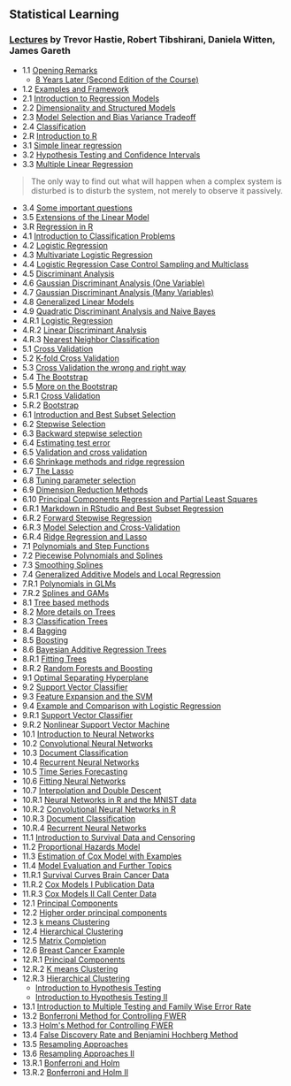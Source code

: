 
## Statistical Learning
### [Lectures](https://www.youtube.com/watch?v=LvySJGj-88U&list=PLoROMvodv4rOzrYsAxzQyHb8n_RWNuS1e) by Trevor Hastie, Robert Tibshirani, Daniela Witten, James Gareth

- 1.1 [Opening Remarks](https://youtu.be/LvySJGj-88U)
    - [8 Years Later (Second Edition of the Course)](https://youtu.be/9vlDVxG4ulA)
- 1.2 [Examples and Framework](https://youtu.be/B9s8rpdNxU0)
- 2.1 [Introduction to Regression Models](https://youtu.be/ox0cKk7h4o0)
- 2.2 [Dimensionality and Structured Models](https://youtu.be/uFwbrdvrAJs)
- 2.3 [Model Selection and Bias Variance Tradeoff](https://youtu.be/pvcEQfcO3pk)
- 2.4 [Classification](https://youtu.be/BMJQ3LQ_QKU)
- 2.R [Introduction to R](https://youtu.be/L03A81OgLlk)
- 3.1 [Simple linear regression](https://youtu.be/vCHtY6Me5FI)
- 3.2 [Hypothesis Testing and Confidence Intervals](https://youtu.be/3GiWpRfkSjc)
- 3.3 [Multiple Linear Regression](https://youtu.be/o9hoLdylWKo)
> The only way to find out what will happen when a complex system is disturbed is to disturb the system, not merely to observe it passively.
- 3.4 [Some important questions](https://youtu.be/50sv4UTjE90)
- 3.5 [Extensions of the Linear Model](https://youtu.be/dEBQmiXv9fk)
- 3.R [Regression in R](https://youtu.be/gNZfqHhq_B4)
- 4.1 [Introduction to Classification Problems](https://youtu.be/ju3J7iRy6xI)
- 4.2 [Logistic Regression](https://youtu.be/kr_Be9NVXOM)
- 4.3 [Multivariate Logistic Regression](https://youtu.be/1uJVE8bkabc)
- 4.4 [Logistic Regression Case Control Sampling and Multiclass](https://youtu.be/sYDDk6R-be0)
- 4.5 [Discriminant Analysis](https://youtu.be/oJc2r246VoQ)
- 4.6 [Gaussian Discriminant Analysis (One Variable)](https://youtu.be/14JVlzWHKgk)
- 4.7 [Gaussian Discriminant Analysis (Many Variables)](https://youtu.be/aUlTqhDtpnw)
- 4.8 [Generalized Linear Models](https://youtu.be/n8Nj64FyjSo)
- 4.9 [Quadratic Discriminant Analysis and Naive Bayes](https://youtu.be/giCZkipHEmA)
- 4.R.1 [Logistic Regression](https://youtu.be/QEUtuHSipNE)
- 4.R.2 [Linear Discriminant Analysis](https://youtu.be/WXhku-ISml8)
- 4.R.3 [Nearest Neighbor Classification](https://youtu.be/JRxKBj5ArgU)
- 5.1 [Cross Validation](https://youtu.be/6eWODQJrMKs)
- 5.2 [K-fold Cross Validation](https://youtu.be/AMfvd_hLssE)
- 5.3 [Cross Validation the wrong and right way](https://youtu.be/jgoa28FR__Y)
- 5.4 [The Bootstrap](https://youtu.be/h_LweqiIotE)
- 5.5 [More on the Bootstrap](https://youtu.be/OKREmw6YP64)
- 5.R.1 [Cross Validation](https://youtu.be/nwD-03ncOZ8)
- 5.R.2 [Bootstrap](https://youtu.be/sM_Gve1K4II)
- 6.1 [Introduction and Best Subset Selection](https://youtu.be/nsv5rEV3mVI)
- 6.2 [Stepwise Selection](https://youtu.be/ynXq-Gw1xfE)
- 6.3 [Backward stepwise selection](https://youtu.be/c5aI9cowjRI)
- 6.4 [Estimating test error](https://youtu.be/48P-oV6cH44)
- 6.5 [Validation and cross validation](https://youtu.be/mzb5Xs58bb0)
- 6.6 [Shrinkage methods and ridge regression](https://youtu.be/lLlG5xkyqIA)
- 6.7 [The Lasso](https://youtu.be/0tfPuddPhEY)
- 6.8 [Tuning parameter selection](https://youtu.be/KV1Kt6I8rYs)
- 6.9 [Dimension Reduction Methods](https://youtu.be/bpto4g5l_go)
- 6.10 [Principal Components Regression and Partial Least Squares](https://youtu.be/Uo19ST0IEZI)
- 6.R.1 [Markdown in RStudio and Best Subset Regression](https://youtu.be/r2uSyYTMfnU)
- 6.R.2 [Forward Stepwise Regression](https://youtu.be/XiCXmecCMB4)
- 6.R.3 [Model Selection and Cross-Validation](https://youtu.be/x7b9gmP-L7Q)
- 6.R.4 [Ridge Regression and Lasso](https://youtu.be/KUIIgUwxGxs)
- 7.1 [Polynomials and Step Functions](https://youtu.be/F-D3lZzYn50)
- 7.2 [Piecewise Polynomials and Splines](https://youtu.be/FrVaxvwCLYM)
- 7.3 [Smoothing Splines](https://youtu.be/b_HSFOnrGLI)
- 7.4 [Generalized Additive Models and Local Regression](https://youtu.be/3aMB51GMUyQ)
- 7.R.1 [Polynomials in GLMs](https://youtu.be/ywQviM69DKI)
- 7.R.2 [Splines and GAMs](https://youtu.be/RkSrnBBx8sg)
- 8.1 [Tree based methods](https://youtu.be/QNnayf--_yk)
- 8.2 [More details on Trees](https://youtu.be/JaoTOfTNOVk)
- 8.3 [Classification Trees](https://youtu.be/gLcfKSMKOb0)
- 8.4 [Bagging](https://youtu.be/_cKAxjnInfA)
- 8.5 [Boosting](https://youtu.be/cdl4C2eCOHk)
- 8.6 [Bayesian Additive Regression Trees](https://youtu.be/xWhPwHZF4c0)
- 8.R.1 [Fitting Trees](https://youtu.be/GHXUm7GnGGE)
- 8.R.2 [Random Forests and Boosting](https://youtu.be/98mnFELJ8z8)
- 9.1 [Optimal Separating Hyperplane](https://youtu.be/Op0OyOuDjcQ)
- 9.2 [Support Vector Classifier](https://youtu.be/pjvnCEfAswc)
- 9.3 [Feature Expansion and the SVM](https://youtu.be/02icdqOJsH4)
- 9.4 [Example and Comparison with Logistic Regression](https://youtu.be/m5d7-URGnVY)
- 9.R.1 [Support Vector Classifier](https://youtu.be/WCRwbrNWrpw)
- 9.R.2 [Nonlinear Support Vector Machine](https://youtu.be/VuQOjKk0_tE)
- 10.1 [Introduction to Neural Networks](https://youtu.be/jJb2qytbcNg)
- 10.2 [Convolutional Neural Networks](https://youtu.be/ggOZuZnA6is)
- 10.3 [Document Classification](https://youtu.be/Zw3L-0ZP_DA)
- 10.4 [Recurrent Neural Networks](https://youtu.be/MexNVKPwu7g)
- 10.5 [Time Series Forecasting](https://youtu.be/ogx1q2xBHkc)
- 10.6 [Fitting Neural Networks](https://youtu.be/07zslA8BXZY)
- 10.7 [Interpolation and Double Descent](https://youtu.be/qRHdQz_P_Lo)
- 10.R.1 [Neural Networks in R and the MNIST data](https://youtu.be/Ut647c_aZoc)
- 10.R.2 [Convolutional Neural Networks in R](https://youtu.be/cVtL_ITG8po)
- 10.R.3 [Document Classification](https://youtu.be/SFHNg2X9o60)
- 10.R.4 [Recurrent Neural Networks](https://youtu.be/bi34fBER1ds)
- 11.1 [Introduction to Survival Data and Censoring](https://youtu.be/7_XK7mGMm1E)
- 11.2 [Proportional Hazards Model](https://youtu.be/lP42Vly2MVg)
- 11.3 [Estimation of Cox Model with Examples](https://youtu.be/ujIMPpl2Tr0)
- 11.4 [Model Evaluation and Further Topics](https://youtu.be/rRYfWAsG4RI)
- 11.R.1 [Survival Curves Brain Cancer Data](https://youtu.be/hfKYYexJfuY)
- 11.R.2 [Cox Models I Publication Data](https://youtu.be/j3rcoz4u7m8)
- 11.R.3 [Cox Models II Call Center Data](https://youtu.be/w6VAT8jqTjk)
- 12.1 [Principal Components](https://youtu.be/kpuQqOzQXfM)
- 12.2 [Higher order principal components](https://youtu.be/O30nHhyBiAs)
- 12.3 [k means Clustering](https://youtu.be/ded_NQqOe7I)
- 12.4 [Hierarchical Clustering](https://youtu.be/yktzn-Mr2Nw)
- 12.5 [Matrix Completion](https://youtu.be/MYKb5KcI55s)
- 12.6 [Breast Cancer Example](https://youtu.be/InBhMLEx6sU)
- 12.R.1 [Principal Components](https://youtu.be/YCwSrtSoZ9M)
- 12.R.2 [K means Clustering](https://youtu.be/j6aM9ITqLIY)
- 12.R.3 [Hierarchical Clustering](https://youtu.be/dJr7wBUYNgw)
    - [Introduction to Hypothesis Testing](https://youtu.be/ti9NFdjf3sM)
    - [Introduction to Hypothesis Testing II](https://youtu.be/klFG10_XajI)
- 13.1 [Introduction to Multiple Testing and Family Wise Error Rate](https://youtu.be/)
- 13.2 [Bonferroni Method for Controlling FWER](https://youtu.be/xML6pCgPv2c)
- 13.3 [Holm's Method for Controlling FWER](https://youtu.be/8r_pMRnG97s)
- 13.4 [False Discovery Rate and Benjamini Hochberg Method](https://youtu.be/4RPUrwzgO6c)
- 13.5 [Resampling Approaches](https://youtu.be/BwjVTbU6is0)
- 13.6 [Resampling Approaches II](https://youtu.be/Zylc7K3hZoA)
- 13.R.1  [Bonferroni and Holm](https://youtu.be/3pelOJpcnxA)
- 13.R.2  [Bonferroni and Holm II](https://youtu.be/BLDCLw4ke-Q)
